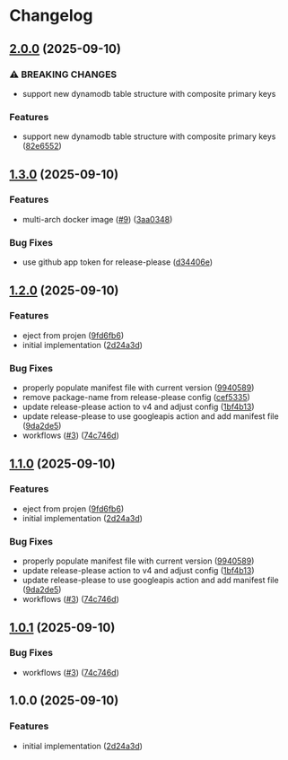 # Changelog

## [2.0.0](https://github.com/sv-oss/dynalog4j/compare/v1.3.0...v2.0.0) (2025-09-10)


### ⚠ BREAKING CHANGES

* support new dynamodb table structure with composite primary keys

### Features

* support new dynamodb table structure with composite primary keys ([82e6552](https://github.com/sv-oss/dynalog4j/commit/82e655205a7feb290777f959ab8cc39fc9cad182))

## [1.3.0](https://github.com/sv-oss/dynalog4j/compare/v1.2.0...v1.3.0) (2025-09-10)


### Features

* multi-arch docker image ([#9](https://github.com/sv-oss/dynalog4j/issues/9)) ([3aa0348](https://github.com/sv-oss/dynalog4j/commit/3aa03484f5290d3626b7175841d5ef2630788b26))


### Bug Fixes

* use github app token for release-please ([d34406e](https://github.com/sv-oss/dynalog4j/commit/d34406e1e0cac7a651dd512ecd4256eca2770c6f))

## [1.2.0](https://github.com/sv-oss/dynalog4j/compare/v1.1.0...v1.2.0) (2025-09-10)


### Features

* eject from projen ([9fd6fb6](https://github.com/sv-oss/dynalog4j/commit/9fd6fb6365381af8dc4745ba08824964e355b487))
* initial implementation ([2d24a3d](https://github.com/sv-oss/dynalog4j/commit/2d24a3d9e5357e506b9e911afd2b0cc386806dd9))


### Bug Fixes

* properly populate manifest file with current version ([9940589](https://github.com/sv-oss/dynalog4j/commit/99405893ab1a66f11c154515c9ec972f83c17bbf))
* remove package-name from release-please config ([cef5335](https://github.com/sv-oss/dynalog4j/commit/cef53358f4afc6cdf7fe7f070150130dcb7bdb60))
* update release-please action to v4 and adjust config ([1bf4b13](https://github.com/sv-oss/dynalog4j/commit/1bf4b13f895e5f307c774a4c553fa8f23574e3fc))
* update release-please to use googleapis action and add manifest file ([9da2de5](https://github.com/sv-oss/dynalog4j/commit/9da2de5cbfc283331d6982debacaa8df887b9349))
* workflows ([#3](https://github.com/sv-oss/dynalog4j/issues/3)) ([74c746d](https://github.com/sv-oss/dynalog4j/commit/74c746d96fcf1c753633aaa17294e18e4179053d))

## [1.1.0](https://github.com/sv-oss/dynalog4j/compare/dynalog4j-v1.0.1...dynalog4j-v1.1.0) (2025-09-10)


### Features

* eject from projen ([9fd6fb6](https://github.com/sv-oss/dynalog4j/commit/9fd6fb6365381af8dc4745ba08824964e355b487))
* initial implementation ([2d24a3d](https://github.com/sv-oss/dynalog4j/commit/2d24a3d9e5357e506b9e911afd2b0cc386806dd9))


### Bug Fixes

* properly populate manifest file with current version ([9940589](https://github.com/sv-oss/dynalog4j/commit/99405893ab1a66f11c154515c9ec972f83c17bbf))
* update release-please action to v4 and adjust config ([1bf4b13](https://github.com/sv-oss/dynalog4j/commit/1bf4b13f895e5f307c774a4c553fa8f23574e3fc))
* update release-please to use googleapis action and add manifest file ([9da2de5](https://github.com/sv-oss/dynalog4j/commit/9da2de5cbfc283331d6982debacaa8df887b9349))
* workflows ([#3](https://github.com/sv-oss/dynalog4j/issues/3)) ([74c746d](https://github.com/sv-oss/dynalog4j/commit/74c746d96fcf1c753633aaa17294e18e4179053d))

## [1.0.1](https://github.com/sv-oss/dynalog4j/compare/v1.0.0...v1.0.1) (2025-09-10)


### Bug Fixes

* workflows ([#3](https://github.com/sv-oss/dynalog4j/issues/3)) ([74c746d](https://github.com/sv-oss/dynalog4j/commit/74c746d96fcf1c753633aaa17294e18e4179053d))

## 1.0.0 (2025-09-10)


### Features

* initial implementation ([2d24a3d](https://github.com/sv-oss/dynalog4j/commit/2d24a3d9e5357e506b9e911afd2b0cc386806dd9))
